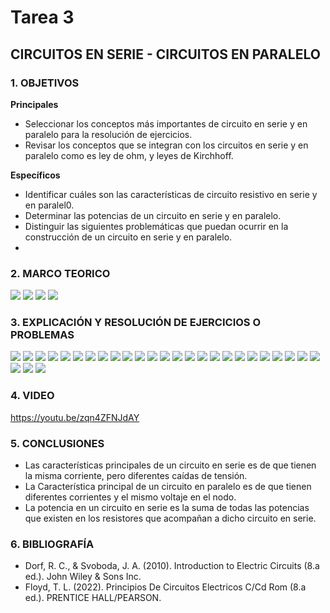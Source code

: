 # Tarea 3
## CIRCUITOS EN SERIE - CIRCUITOS EN PARALELO
### 1. OBJETIVOS

**Principales**
- Seleccionar los conceptos más importantes de circuito en serie y en paralelo para la resolución de ejercicios.
- Revisar los conceptos que se integran con los circuitos en serie y en paralelo como es ley de ohm, y leyes de Kirchhoff.

**Específicos**

- Identificar cuáles son las características de circuito resistivo en serie y en paralel0.
- Determinar las potencias de un circuito en serie y en paralelo.
- Distinguir las siguientes problemáticas que puedan ocurrir en la construcción de un circuito en serie y en paralelo.
- 
### 2. MARCO TEORICO
![](https://github.com/SanchezMaiAndresSebastian/Tarea3/blob/main/Fotos/1.png)
![](https://github.com/SanchezMaiAndresSebastian/Tarea3/blob/main/Fotos/3.png)
![](https://github.com/SanchezMaiAndresSebastian/Tarea3/blob/main/Fotos/2.png)
![](https://github.com/SanchezMaiAndresSebastian/Tarea3/blob/main/Fotos/4.png)

### 3. EXPLICACIÓN Y RESOLUCIÓN DE EJERCICIOS O PROBLEMAS
![](https://github.com/SanchezMaiAndresSebastian/Tarea3/blob/main/Fotos/Tarea%203-%20Fund.%20de%20Circuitos%202022a-01.png)
![](https://github.com/SanchezMaiAndresSebastian/Tarea3/blob/main/Fotos/Tarea%203-%20Fund.%20de%20Circuitos%202022a-02.png)
![](https://github.com/SanchezMaiAndresSebastian/Tarea3/blob/main/Fotos/Tarea%203-%20Fund.%20de%20Circuitos%202022a-03.png)
![](https://github.com/SanchezMaiAndresSebastian/Tarea3/blob/main/Fotos/Tarea%203-%20Fund.%20de%20Circuitos%202022a-04.png)
![](https://github.com/SanchezMaiAndresSebastian/Tarea3/blob/main/Fotos/Tarea%203-%20Fund.%20de%20Circuitos%202022a-05.png)
![](https://github.com/SanchezMaiAndresSebastian/Tarea3/blob/main/Fotos/Tarea%203-%20Fund.%20de%20Circuitos%202022a-06.png)
![](https://github.com/SanchezMaiAndresSebastian/Tarea3/blob/main/Fotos/Tarea%203-%20Fund.%20de%20Circuitos%202022a-07.png)
![](https://github.com/SanchezMaiAndresSebastian/Tarea3/blob/main/Fotos/Tarea%203-%20Fund.%20de%20Circuitos%202022a-08.png)
![](https://github.com/SanchezMaiAndresSebastian/Tarea3/blob/main/Fotos/Tarea%203-%20Fund.%20de%20Circuitos%202022a-09.png)
![](https://github.com/SanchezMaiAndresSebastian/Tarea3/blob/main/Fotos/Tarea%203-%20Fund.%20de%20Circuitos%202022a-10.png)
![](https://github.com/SanchezMaiAndresSebastian/Tarea3/blob/main/Fotos/Tarea%203-%20Fund.%20de%20Circuitos%202022a-11.png)
![](https://github.com/SanchezMaiAndresSebastian/Tarea3/blob/main/Fotos/Tarea%203-%20Fund.%20de%20Circuitos%202022a-12.png)
![](https://github.com/SanchezMaiAndresSebastian/Tarea3/blob/main/Fotos/Tarea%203-%20Fund.%20de%20Circuitos%202022a-13.png)
![](https://github.com/SanchezMaiAndresSebastian/Tarea3/blob/main/Fotos/Tarea%203-%20Fund.%20de%20Circuitos%202022a-14.png)
![](https://github.com/SanchezMaiAndresSebastian/Tarea3/blob/main/Fotos/Tarea%203-%20Fund.%20de%20Circuitos%202022a-15.png)
![](https://github.com/SanchezMaiAndresSebastian/Tarea3/blob/main/Fotos/Tarea%203-%20Fund.%20de%20Circuitos%202022a-16.png)
![](https://github.com/SanchezMaiAndresSebastian/Tarea3/blob/main/Fotos/Tarea%203-%20Fund.%20de%20Circuitos%202022a-17.png)
![](https://github.com/SanchezMaiAndresSebastian/Tarea3/blob/main/Fotos/Tarea%203-%20Fund.%20de%20Circuitos%202022a-18.png)
![](https://github.com/SanchezMaiAndresSebastian/Tarea3/blob/main/Fotos/Tarea%203-%20Fund.%20de%20Circuitos%202022a-19.png)
![](https://github.com/SanchezMaiAndresSebastian/Tarea3/blob/main/Fotos/Tarea%203-%20Fund.%20de%20Circuitos%202022a-20.png)
![](https://github.com/SanchezMaiAndresSebastian/Tarea3/blob/main/Fotos/Tarea%203-%20Fund.%20de%20Circuitos%202022a-21.png)
![](https://github.com/SanchezMaiAndresSebastian/Tarea3/blob/main/Fotos/Tarea%203-%20Fund.%20de%20Circuitos%202022a-22.png)
![](https://github.com/SanchezMaiAndresSebastian/Tarea3/blob/main/Fotos/Tarea%203-%20Fund.%20de%20Circuitos%202022a-23.png)
![](https://github.com/SanchezMaiAndresSebastian/Tarea3/blob/main/Fotos/Tarea%203-%20Fund.%20de%20Circuitos%202022a-24.png)
![](https://github.com/SanchezMaiAndresSebastian/Tarea3/blob/main/Fotos/Tarea%203-%20Fund.%20de%20Circuitos%202022a-25.png)
![](https://github.com/SanchezMaiAndresSebastian/Tarea3/blob/main/Fotos/Tarea%203-%20Fund.%20de%20Circuitos%202022a-26.png)
![](https://github.com/SanchezMaiAndresSebastian/Tarea3/blob/main/Fotos/Tarea%203-%20Fund.%20de%20Circuitos%202022a-27.png)
![](https://github.com/SanchezMaiAndresSebastian/Tarea3/blob/main/Fotos/Tarea%203-%20Fund.%20de%20Circuitos%202022a-28.png)

### 4. VIDEO

https://youtu.be/zqn4ZFNJdAY

### 5. CONCLUSIONES

- Las características principales de un circuito en serie es de que tienen la misma corriente, pero diferentes caídas de tensión.
- La Característica principal de un circuito en paralelo es de que tienen diferentes corrientes y el mismo voltaje en el nodo.
- La potencia en un circuito en serie es la suma de todas las potencias que existen en los resistores que acompañan a dicho circuito en serie.

### 6. BIBLIOGRAFÍA

- Dorf, R. C., & Svoboda, J. A. (2010). Introduction to Electric Circuits (8.a ed.). John Wiley & Sons Inc.
- Floyd, T. L. (2022). Principios De Circuitos Electricos C/Cd Rom (8.a ed.). PRENTICE HALL/PEARSON.

